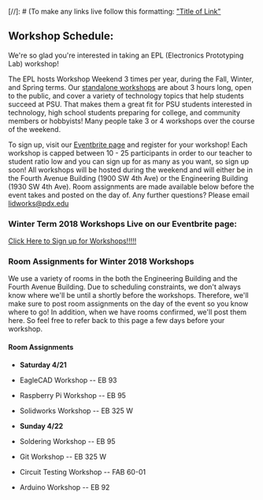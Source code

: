 [//]: # (To make any links live follow this formatting:
["Title of Link"](Link)


## Workshop Schedule:

We're so glad you're interested in taking an EPL (Electronics Prototyping Lab) workshop! 

The EPL hosts Workshop Weekend 3 times per year, during the Fall, Winter, and Spring terms. Our [standalone workshops](https://www.eventbrite.com/o/portland-state-university-electronics-prototyping-lab-epl-11381470478) are about 3 hours long, open to the public, and cover a variety of technology topics that help students succeed at PSU. That makes them a great fit for PSU students interested in technology, high school students preparing for college, and community members or hobbyists! Many people take 3 or 4 workshops over the course of the weekend.

To sign up, visit our [Eventbrite page](https://www.eventbrite.com/o/portland-state-university-electronics-prototyping-lab-epl-11381470478) and register for your workshop! Each workshop is capped between 10 - 25 participants in order to our teacher to student ratio low and you can sign up for as many as you want, so sign up soon! All workshops will be hosted during the weekend and will either be in the Fourth Avenue Building (1900 SW 4th Ave) or the Engineering Building (1930 SW 4th Ave). Room assignments are made available below before the event takes and posted on the day of. Any further questions? Please email <lidworks@pdx.edu>

### Winter Term 2018 Workshops Live on our Eventbrite page: 

[Click Here to Sign up for Workshops!!!!!](https://www.eventbrite.com/o/portland-state-university-electronics-prototyping-lab-epl-11381470478)

### Room Assignments for Winter 2018 Workshops

We use a variety of rooms in the both the Engineering Building and the Fourth Avenue Building. Due to scheduling constraints, we don't always know where we'll be until a shortly before the workshops. Therefore, we'll make sure to post room assignments on the day of the event so you know where to go! In addition, when we have rooms confirmed, we'll post them here. So feel free to refer back to this page a few days before your workshop.

#### Room Assignments
- **Saturday 4/21**
- EagleCAD Workshop -- EB 93
- Raspberry Pi Workshop -- EB 95
- Solidworks Workshop -- EB 325 W

- **Sunday 4/22**
- Soldering Workshop -- EB 95
- Git Workshop -- EB 325 W
- Circuit Testing Workshop -- FAB 60-01
- Arduino Workshop -- EB 92